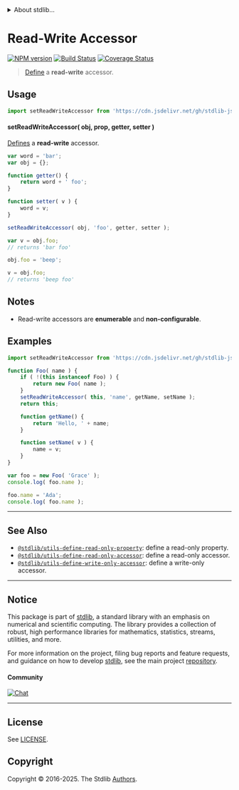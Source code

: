 <!--

@license Apache-2.0

Copyright (c) 2018 The Stdlib Authors.

Licensed under the Apache License, Version 2.0 (the "License");
you may not use this file except in compliance with the License.
You may obtain a copy of the License at

   http://www.apache.org/licenses/LICENSE-2.0

Unless required by applicable law or agreed to in writing, software
distributed under the License is distributed on an "AS IS" BASIS,
WITHOUT WARRANTIES OR CONDITIONS OF ANY KIND, either express or implied.
See the License for the specific language governing permissions and
limitations under the License.

-->


<details>
  <summary>
    About stdlib...
  </summary>
  <p>We believe in a future in which the web is a preferred environment for numerical computation. To help realize this future, we've built stdlib. stdlib is a standard library, with an emphasis on numerical and scientific computation, written in JavaScript (and C) for execution in browsers and in Node.js.</p>
  <p>The library is fully decomposable, being architected in such a way that you can swap out and mix and match APIs and functionality to cater to your exact preferences and use cases.</p>
  <p>When you use stdlib, you can be absolutely certain that you are using the most thorough, rigorous, well-written, studied, documented, tested, measured, and high-quality code out there.</p>
  <p>To join us in bringing numerical computing to the web, get started by checking us out on <a href="https://github.com/stdlib-js/stdlib">GitHub</a>, and please consider <a href="https://opencollective.com/stdlib">financially supporting stdlib</a>. We greatly appreciate your continued support!</p>
</details>

# Read-Write Accessor

[![NPM version][npm-image]][npm-url] [![Build Status][test-image]][test-url] [![Coverage Status][coverage-image]][coverage-url] <!-- [![dependencies][dependencies-image]][dependencies-url] -->

> [Define][@stdlib/utils/define-property] a **read-write** accessor.



<section class="usage">

## Usage

```javascript
import setReadWriteAccessor from 'https://cdn.jsdelivr.net/gh/stdlib-js/utils-define-read-write-accessor@deno/mod.js';
```

#### setReadWriteAccessor( obj, prop, getter, setter )

[Defines][@stdlib/utils/define-property] a **read-write** accessor.

```javascript
var word = 'bar';
var obj = {};

function getter() {
    return word + ' foo';
}

function setter( v ) {
    word = v;
}

setReadWriteAccessor( obj, 'foo', getter, setter );

var v = obj.foo;
// returns 'bar foo'

obj.foo = 'beep';

v = obj.foo;
// returns 'beep foo'
```

</section>

<!-- /.usage -->

<section class="notes">

## Notes

-   Read-write accessors are **enumerable** and **non-configurable**.

</section>

<!-- /.notes -->

<section class="examples">

## Examples

<!-- eslint no-undef: "error" -->

```javascript
import setReadWriteAccessor from 'https://cdn.jsdelivr.net/gh/stdlib-js/utils-define-read-write-accessor@deno/mod.js';

function Foo( name ) {
    if ( !(this instanceof Foo) ) {
        return new Foo( name );
    }
    setReadWriteAccessor( this, 'name', getName, setName );
    return this;

    function getName() {
        return 'Hello, ' + name;
    }

    function setName( v ) {
        name = v;
    }
}

var foo = new Foo( 'Grace' );
console.log( foo.name );

foo.name = 'Ada';
console.log( foo.name );
```

</section>

<!-- /.examples -->

<!-- Section for related `stdlib` packages. Do not manually edit this section, as it is automatically populated. -->

<section class="related">

* * *

## See Also

-   <span class="package-name">[`@stdlib/utils-define-read-only-property`][@stdlib/utils/define-read-only-property]</span><span class="delimiter">: </span><span class="description">define a read-only property.</span>
-   <span class="package-name">[`@stdlib/utils-define-read-only-accessor`][@stdlib/utils/define-read-only-accessor]</span><span class="delimiter">: </span><span class="description">define a read-only accessor.</span>
-   <span class="package-name">[`@stdlib/utils-define-write-only-accessor`][@stdlib/utils/define-write-only-accessor]</span><span class="delimiter">: </span><span class="description">define a write-only accessor.</span>

</section>

<!-- /.related -->

<!-- Section for all links. Make sure to keep an empty line after the `section` element and another before the `/section` close. -->


<section class="main-repo" >

* * *

## Notice

This package is part of [stdlib][stdlib], a standard library with an emphasis on numerical and scientific computing. The library provides a collection of robust, high performance libraries for mathematics, statistics, streams, utilities, and more.

For more information on the project, filing bug reports and feature requests, and guidance on how to develop [stdlib][stdlib], see the main project [repository][stdlib].

#### Community

[![Chat][chat-image]][chat-url]

---

## License

See [LICENSE][stdlib-license].


## Copyright

Copyright &copy; 2016-2025. The Stdlib [Authors][stdlib-authors].

</section>

<!-- /.stdlib -->

<!-- Section for all links. Make sure to keep an empty line after the `section` element and another before the `/section` close. -->

<section class="links">

[npm-image]: http://img.shields.io/npm/v/@stdlib/utils-define-read-write-accessor.svg
[npm-url]: https://npmjs.org/package/@stdlib/utils-define-read-write-accessor

[test-image]: https://github.com/stdlib-js/utils-define-read-write-accessor/actions/workflows/test.yml/badge.svg?branch=main
[test-url]: https://github.com/stdlib-js/utils-define-read-write-accessor/actions/workflows/test.yml?query=branch:main

[coverage-image]: https://img.shields.io/codecov/c/github/stdlib-js/utils-define-read-write-accessor/main.svg
[coverage-url]: https://codecov.io/github/stdlib-js/utils-define-read-write-accessor?branch=main

<!--

[dependencies-image]: https://img.shields.io/david/stdlib-js/utils-define-read-write-accessor.svg
[dependencies-url]: https://david-dm.org/stdlib-js/utils-define-read-write-accessor/main

-->

[chat-image]: https://img.shields.io/gitter/room/stdlib-js/stdlib.svg
[chat-url]: https://app.gitter.im/#/room/#stdlib-js_stdlib:gitter.im

[stdlib]: https://github.com/stdlib-js/stdlib

[stdlib-authors]: https://github.com/stdlib-js/stdlib/graphs/contributors

[umd]: https://github.com/umdjs/umd
[es-module]: https://developer.mozilla.org/en-US/docs/Web/JavaScript/Guide/Modules

[deno-url]: https://github.com/stdlib-js/utils-define-read-write-accessor/tree/deno
[deno-readme]: https://github.com/stdlib-js/utils-define-read-write-accessor/blob/deno/README.md
[umd-url]: https://github.com/stdlib-js/utils-define-read-write-accessor/tree/umd
[umd-readme]: https://github.com/stdlib-js/utils-define-read-write-accessor/blob/umd/README.md
[esm-url]: https://github.com/stdlib-js/utils-define-read-write-accessor/tree/esm
[esm-readme]: https://github.com/stdlib-js/utils-define-read-write-accessor/blob/esm/README.md
[branches-url]: https://github.com/stdlib-js/utils-define-read-write-accessor/blob/main/branches.md

[stdlib-license]: https://raw.githubusercontent.com/stdlib-js/utils-define-read-write-accessor/main/LICENSE

[@stdlib/utils/define-property]: https://github.com/stdlib-js/utils-define-property/tree/deno

<!-- <related-links> -->

[@stdlib/utils/define-read-only-property]: https://github.com/stdlib-js/utils-define-read-only-property/tree/deno

[@stdlib/utils/define-read-only-accessor]: https://github.com/stdlib-js/utils-define-read-only-accessor/tree/deno

[@stdlib/utils/define-write-only-accessor]: https://github.com/stdlib-js/utils-define-write-only-accessor/tree/deno

<!-- </related-links> -->

</section>

<!-- /.links -->
